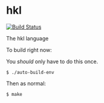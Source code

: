hkl
===

[![Build Status](https://secure.travis-ci.org/hkl/hkl.png)](http://travis-ci.org/hkl/hkl)


The hkl language

To build right now:  

You _should_ only have to do this once.

`$ ./auto-build-env`

Then as normal:

`$ make`
